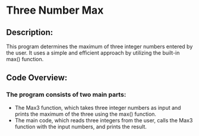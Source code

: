 # Three Number Max
## Description:
This program determines the maximum of three integer numbers entered by the user. It uses a simple and efficient approach by utilizing the built-in max() function.

## Code Overview:
### The program consists of two main parts:
  -  The Max3 function, which takes three integer numbers as input and prints the maximum of the three using the max() function.
  -   The main code, which reads three integers from the user, calls the Max3 function with the input numbers, and prints the result.
